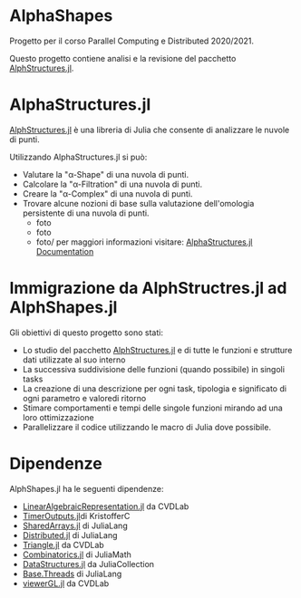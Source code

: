 # AlphaShapes
Progetto per il corso Parallel Computing e Distributed 2020/2021.

Questo progetto contiene analisi e la revisione del pacchetto [AlphStructures.jl](https://github.com/eOnofri04/AlphaStructures.jl).
# AlphaStructures.jl
[AlphStructures.jl](https://github.com/eOnofri04/AlphaStructures.jl) è una libreria di Julia che consente di analizzare le nuvole di punti.

Utilizzando AlphaStructures.jl si può:

- Valutare la "α-Shape" di una nuvola di punti.
- Calcolare la "α-Filtration" di una nuvola di punti.
- Creare la "α-Complex" di una nuvola di punti.
- Trovare alcune nozioni di base sulla valutazione dell'omologia persistente di una nuvola di punti.
  - foto
  - foto
  - foto/
per maggiori informazioni visitare: [AlphaStructures.jl Documentation](https://eonofri04.github.io/AlphaStructures.jl/dev/)

# Immigrazione da AlphStructres.jl ad AlphShapes.jl
Gli obiettivi di questo progetto sono stati:
- Lo studio del pacchetto [AlphStructures.jl](https://github.com/eOnofri04/AlphaStructures.jl) e di tutte le funzioni e strutture dati utilizzate al suo interno
- La successiva suddivisione delle funzioni (quando possibile) in singoli tasks
- La creazione di una descrizione per ogni task, tipologia e significato di ogni parametro e valoredi ritorno
- Stimare comportamenti e tempi delle singole funzioni mirando ad una loro ottimizzazione
- Parallelizzare il codice utilizzando le macro di Julia dove possibile.
# Dipendenze
AlphShapes.jl ha le seguenti dipendenze:
- [LinearAlgebraicRepresentation.jl](https://github.com/cvdlab/LinearAlgebraicRepresentation.jl.git) da CVDLab
- [TimerOutputs.jl](https://github.com/KristofferC/TimerOutputs.jl.git)di KristofferC
- [SharedArrays.jl](https://github.com/JuliaLang/julia/tree/master/stdlib/SharedArrays) di JuliaLang
- [Distributed.jl](https://github.com/JuliaLang/julia/tree/master/stdlib/Distributed) di JuliaLang
- [Triangle.jl](https://github.com/cvdlab/Triangle.jl.git) da CVDLab
- [Combinatorics.jl](https://github.com/JuliaMath/Combinatorics.jl.git) di JuliaMath
- [DataStructures.jl](https://github.com/JuliaCollections/DataStructures.jl.git) da JuliaCollection
- [Base.Threads](https://github.com/JuliaLang/julia/tree/master/base) di JuliaLang
- [viewerGL.jl](https://github.com/cvdlab/ViewerGL.jl.git) da CVDLab
